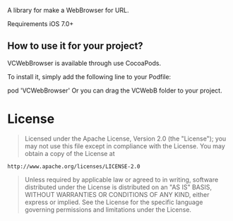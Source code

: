 A library for make a WebBrowser for URL.

Requirements
iOS 7.0+

## How to use it for your project?

VCWebBrowser is available through use CocoaPods.

To install it, simply add the following line to your Podfile:

pod 'VCWebBrowser'
Or you can drag the VCWebB folder to your project.

# License

> Licensed under the Apache License, Version 2.0 (the "License");
> you may not use this file except in compliance with the License.
> You may obtain a copy of the License at

```
http://www.apache.org/licenses/LICENSE-2.0
```

> Unless required by applicable law or agreed to in writing, software
> distributed under the License is distributed on an "AS IS" BASIS,
> WITHOUT WARRANTIES OR CONDITIONS OF ANY KIND, either express or implied.
> See the License for the specific language governing permissions and
> limitations under the License.

